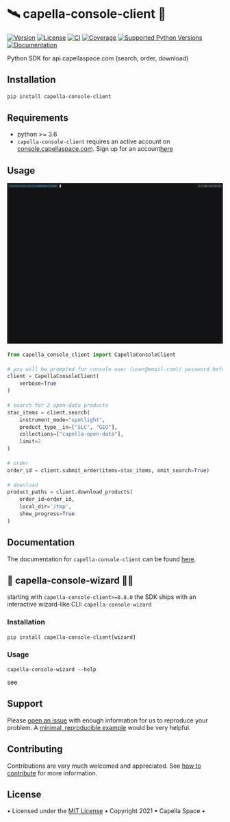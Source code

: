 # 🛰️ capella-console-client 🐐

[![Version](https://img.shields.io/pypi/v/capella-console-client.svg)](https://pypi.org/project/capella-console-client/)
[![License](https://img.shields.io/pypi/l/capella-console-client.svg)](#)
[![CI](https://github.com/capellaspace/console-client/workflows/CI/badge.svg)](#)
[![Coverage](https://coveralls.io/repos/github/capellaspace/console-client/badge.svg?branch=main)](https://coveralls.io/github/capellaspace/console-client)
[![Supported Python Versions](https://img.shields.io/pypi/pyversions/capella-console-client.svg)](https://pypi.org/project/capella-console-client/)
[![Documentation](https://readthedocs.org/projects/capella-console-client/badge/?version=main)](https://capella-console-client.readthedocs.io)

Python SDK for api.capellaspace.com (search, order, download)


## Installation

```bash
pip install capella-console-client
```

## Requirements

* python >= 3.6
* `capella-console-client` requires an active account on [console.capellaspace.com](https://console.capellaspace.com/). Sign up for an account[here](https://console.capellaspace.com/user/register/)


## Usage

![Quickstart](docs/images/quickstart.gif)

```python
from capella_console_client import CapellaConsoleClient

# you will be prompted for console user (user@email.com)/ password before authenticating
client = CapellaConsoleClient(
    verbose=True
)

# search for 2 open-data products
stac_items = client.search(
    instrument_mode="spotlight",
    product_type__in=["SLC", "GEO"],
    collections=["capella-open-data"],
    limit=2
)

# order
order_id = client.submit_order(items=stac_items, omit_search=True)

# download
product_paths = client.download_products(
    order_id=order_id, 
    local_dir='/tmp',
    show_progress=True
)
```


## Documentation

The documentation for `capella-console-client` can be found [here](https://capella-console-client.readthedocs.io).

## 🧙‍ capella-console-wizard 🧙‍♂️
starting with `capella-console-client>=0.8.0` the SDK ships with an interactive wizard-like CLI: `capella-console-wizard` 

### Installation
```
pip install capella-console-client[wizard]
```

### Usage
```
capella-console-wizard --help
```

see 


## Support

Please [open an issue](https://github.com/capellaspace/console-client/issues/new)
with enough information for us to reproduce your problem.
A [minimal, reproducible example](https://stackoverflow.com/help/minimal-reproducible-example)
would be very helpful.

## Contributing

Contributions are very much welcomed and appreciated. See [how to contribute](https://capella-console-client.readthedocs.io/en/main/pages/contributors.html) for more information.


## License
• Licensed under the [MIT License](https://github.com/capellaspace/console-client/blob/master/LICENSE) • Copyright 2021 • Capella Space •
